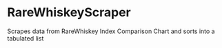 # RareWhiskeyScraper
Scrapes data from RareWhiskey Index Comparison Chart and sorts into a tabulated list
